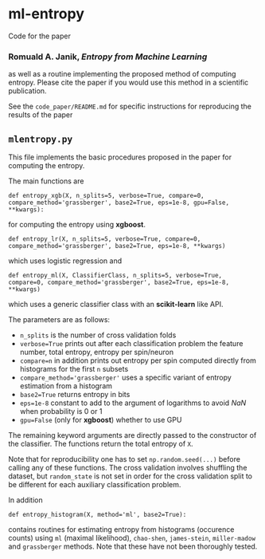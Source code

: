 # ml-entropy

Code for the paper 

### Romuald A. Janik, *Entropy from Machine Learning*

as well as a routine implementing the proposed method of computing entropy. Please cite the paper if you would use this method in a scientific publication.

See the `code_paper/README.md` for specific instructions for reproducing the results of the paper

## `mlentropy.py`

This file implements the basic procedures proposed in the paper for computing the entropy.

The main functions are
```
def entropy_xgb(X, n_splits=5, verbose=True, compare=0, compare_method='grassberger', base2=True, eps=1e-8, gpu=False, **kwargs):
```

for computing the entropy using **xgboost**.

```
def entropy_lr(X, n_splits=5, verbose=True, compare=0, compare_method='grassberger', base2=True, eps=1e-8, **kwargs)
```
which uses logistic regression and
```
def entropy_ml(X, ClassifierClass, n_splits=5, verbose=True, compare=0, compare_method='grassberger', base2=True, eps=1e-8, **kwargs)
```
which uses a generic classifier class with an **scikit-learn** like API.

The parameters are as follows:
* `n_splits` is the number of cross validation folds
* `verbose=True` prints out after each classification problem the feature number, total entropy, entropy per spin/neuron
* `compare=n` in addition prints out entropy per spin computed directly from histograms for the first `n` subsets
* `compare_method='grassberger'` uses a specific variant of entropy estimation from a histogram
* `base2=True` returns entropy in bits
* `eps=1e-8` constant to add to the argument of logarithms to avoid *NaN* when probability is 0 or 1
* `gpu=False` (only for **xgboost**) whether to use GPU

The remaining keyword arguments are directly passed to the constructor of the classifier.
The functions return the total entropy of `X`.

Note that for reproducibility one has to set `np.random.seed(...)` before calling any of these functions. The cross validation involves shuffling the dataset, but `random_state` is not set in order for the cross validation split to be different for each auxiliary classification problem.


In addition 
```
def entropy_histogram(X, method='ml', base2=True):
```
contains routines for estimating entropy from histograms (occurence counts) using `ml` (maximal likelihood), `chao-shen`,
`james-stein`, `miller-madow` and `grassberger` methods. Note that these have not been thoroughly tested.
